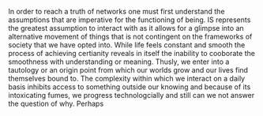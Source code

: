 In order to reach a truth of networks one must first understand the assumptions that are imperative for the functioning of being. IS represents the greatest assumption to interact with as it allows for a glimpse into an alternative movement of things that is not contingent on the frameworks of society that we have opted into. While life feels constant and smooth the process of achieving certianity reveals in itself the inability to cooborate the smoothness with understanding or meaning. Thusly, we enter into a tautology or an origin point from which our worlds grow and our lives find themselves bound to. The complexity within which we interact on a daily basis inhibits access to something outside our knowing and because of its intoxicating fumes, we progress technologcially and still can we not answer the question of why. Perhaps 
